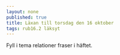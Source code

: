 ```yaml
---
layout: none
published: true
title: Läxan till torsdag den 16 oktober
tags: rub16.2 läksyt
---
```

Fyll i tema relationer fraser i häftet. 
